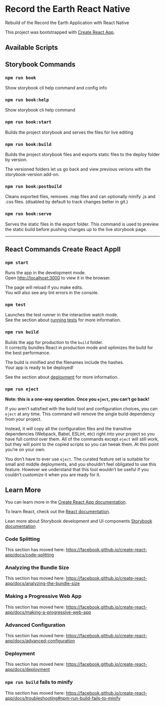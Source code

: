 # Record the Earth React Native

Rebuild of the Record the Earth Application with React Native


This project was bootstrapped with [Create React App](https://github.com/facebook/create-react-app).

## Available Scripts


## Storybook Commands

### `npm run book`

Show storybook cli help command and config info

### `npm run book:help`

Show storybook cli help command

### `npm run book:start`

Builds the project storybook and serves the files for live editing

### `npm run book:build`

Builds the project storybook files and exports static files to the deploy folder by version.

The versioned folders let us go back and view previous verions with the storybook-version add-on.

### `npm run book:postbuild`

Cleans exported files, removes .map files and can optionally minify .js and .css files. (disabled by default to track changes better in git.)

### `npm run book:serve`

Serves the static files in the export folder. This command is used to preview the static build before pushing changes up to the live storybook page.




---

## React Commands Create React Appll

### `npm start`

Runs the app in the development mode.<br>
Open [http://localhost:3000](http://localhost:3000) to view it in the browser.

The page will reload if you make edits.<br>
You will also see any lint errors in the console.

### `npm test`

Launches the test runner in the interactive watch mode.<br>
See the section about [running tests](https://facebook.github.io/create-react-app/docs/running-tests) for more information.

### `npm run build`

Builds the app for production to the `build` folder.<br>
It correctly bundles React in production mode and optimizes the build for the best performance.

The build is minified and the filenames include the hashes.<br>
Your app is ready to be deployed!

See the section about [deployment](https://facebook.github.io/create-react-app/docs/deployment) for more information.

### `npm run eject`

**Note: this is a one-way operation. Once you `eject`, you can’t go back!**

If you aren’t satisfied with the build tool and configuration choices, you can `eject` at any time. This command will remove the single build dependency from your project.

Instead, it will copy all the configuration files and the transitive dependencies (Webpack, Babel, ESLint, etc) right into your project so you have full control over them. All of the commands except `eject` will still work, but they will point to the copied scripts so you can tweak them. At this point you’re on your own.

You don’t have to ever use `eject`. The curated feature set is suitable for small and middle deployments, and you shouldn’t feel obligated to use this feature. However we understand that this tool wouldn’t be useful if you couldn’t customize it when you are ready for it.

## Learn More

You can learn more in the [Create React App documentation](https://facebook.github.io/create-react-app/docs/getting-started).

To learn React, check out the [React documentation](https://reactjs.org/).

Lean more about Storybook development and UI components [Storybook documentation](https://storybook.js.org/docs/basics/introduction/)


### Code Splitting

This section has moved here: https://facebook.github.io/create-react-app/docs/code-splitting

### Analyzing the Bundle Size

This section has moved here: https://facebook.github.io/create-react-app/docs/analyzing-the-bundle-size

### Making a Progressive Web App

This section has moved here: https://facebook.github.io/create-react-app/docs/making-a-progressive-web-app

### Advanced Configuration

This section has moved here: https://facebook.github.io/create-react-app/docs/advanced-configuration

### Deployment

This section has moved here: https://facebook.github.io/create-react-app/docs/deployment

### `npm run build` fails to minify

This section has moved here: https://facebook.github.io/create-react-app/docs/troubleshooting#npm-run-build-fails-to-minify
